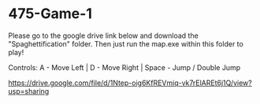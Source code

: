 # 475-Game-1
 
Please go to the google drive link below and download the "Spaghettification" folder.
Then just run the map.exe within this folder to play!

Controls:
A - Move Left  |  D - Move Right  |  Space - Jump / Double Jump

https://drive.google.com/file/d/1Ntep-oig6KfREVmiq-vk7rElAREt6j1Q/view?usp=sharing